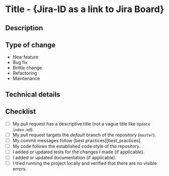 # Title - {Jira-ID as a link to Jira Board}

## Description
<!-- Concisely describe what the pull request does. -->

## Type of change

<!-- Remove irrelevant options. //-->

- New feature
- Bug fix
- Brittle change
- Refactoring
- Maintenance

## Technical details
<!-- Add any other information or technical details about the implementation; or delete this section entirely. -->

## Checklist
<!-- Replace  the [ ] with [x] to check the boxes. --> 
- [ ] My pull request has a descriptive title (not a vague title like `Update
  index.md`).
- [ ] My pull request targets the *default* branch of the repository (`master`).
- [ ] My commit messages follow [best practices][best_practices].
- [ ] My code follows the established code style of the repository.
- [ ] I added or updated tests for the changes I made (if applicable).
- [ ] I added or updated documentation (if applicable).
- [ ] I tried running the project locally and verified that there are no
  visible errors.
